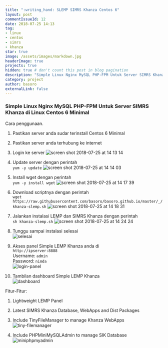 ```yaml
---
title: ":writing_hand: SLEMP SIMRS Khanza Centos 6"
layout: post
commentIssueId: 12 
date: 2018-07-25 14:13
tag:
- linux
- centos
- simrs
- khanza
star: true
image: /assets/images/markdown.jpg
headerImage: true
projects: true
hidden: true # don't count this post in blog pagination
description: "Simple Linux Nginx MySQL PHP-FPM Untuk Server SIMRS Khanza di Linux Centos 6 Minimal"
category: project
author: basoro
externalLink: false
---
```


### Simple Linux Nginx MySQL PHP-FPM Untuk Server SIMRS Khanza di Linux Centos 6 Minimal  

Cara penggunaan.

1. Pastikan server anda sudar terinstall Centos 6 Minimal

2. Pastikan server anda terhubung ke internet

3. Login ke server
![screen shot 2018-07-25 at 14 13 14](https://user-images.githubusercontent.com/14934712/43182981-163c818c-9016-11e8-8479-a03021f161c0.png)

4. Update server dengan perintah  
<code>yum -y update</code>
![screen shot 2018-07-25 at 14 14 03](https://user-images.githubusercontent.com/14934712/43182987-1b95bc98-9016-11e8-9bfc-574c5f0757a0.png)

5. Install wget dengan perintah  
<code>yum -y install wget</code>
![screen shot 2018-07-25 at 14 17 39](https://user-images.githubusercontent.com/14934712/43182995-2118261a-9016-11e8-95fd-82adbf97d8be.png)

6. Download scriptnya dengan perintah  
<code>wget https://<i></i>raw.githubusercontent.com/basoro/basoro.github.io/master/_/khanza-slemp.sh</code>
![screen shot 2018-07-25 at 14 18 31](https://user-images.githubusercontent.com/14934712/43183007-2be26dee-9016-11e8-875d-e1a40d2277d0.png)

7. Jalankan instalasi LEMP dan SIMRS Khanza dengan perintah  
<code>sh khanza-slemp.sh</code>
![screen shot 2018-07-25 at 14 24 24](https://user-images.githubusercontent.com/14934712/43183110-7a6f2880-9016-11e8-8e50-fc00be970e19.png)

8. Tunggu sampai instalasi selesai  
![selesai](https://user-images.githubusercontent.com/14934712/43175609-8dfe5926-8ff2-11e8-8675-8982db17eb57.png)

9. Akses panel Simple LEMP Khanza anda di  
<code>http://ipserver:8888</code>  
Username: <code>admin</code>  
Password: <code>nimda</code>  
![login-panel](https://user-images.githubusercontent.com/14934712/43175698-f4f77018-8ff2-11e8-99ea-599ae8a7e94e.png)

10. Tambilan dashboard Simple LEMP Khanza  
![dashboard](https://user-images.githubusercontent.com/14934712/43175942-1ae18394-8ff4-11e8-8c33-d66afa59ce14.png)


Fitur-Fitur:

1. Lightweight LEMP Panel

2. Latest SIMRS Khanza Database, WebApps and Dist Packages

3. Include TinyFileManager to manage Khanza WebApps
![tiny-filemanager](https://user-images.githubusercontent.com/14934712/43175867-c4bb04d6-8ff3-11e8-8446-fe2fcae73173.png)

4. Include PHPMiniMySQLAdmin to manage SIK Database
![miniphpmyadmin](https://user-images.githubusercontent.com/14934712/43175898-eaf5ee4a-8ff3-11e8-9e3b-fe043d1e00b5.png)
